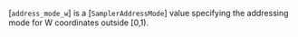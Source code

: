 [`address_mode_w`] is a [`SamplerAddressMode`] value specifying the
addressing mode for W coordinates outside [0,1).